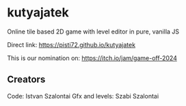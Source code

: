 # kutyajatek
Online tile based 2D game with level editor in pure, vanilla JS

Direct link: https://pisti72.github.io/kutyajatek

This is our nomination on: https://itch.io/jam/game-off-2024

## Creators

Code: Istvan Szalontai
Gfx and levels: Szabi Szalontai